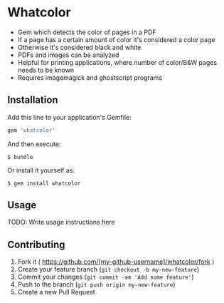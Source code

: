 # Whatcolor

- Gem which detects the color of pages in a PDF
- If a page has a certain amount of color it's considered a color page
- Otherwise it's considered black and white
- PDFs and images can be analyzed
- Helpful for printing applications, where number of color/B&W pages needs to be known
- Requires imagemagick and ghostscript programs

## Installation

Add this line to your application's Gemfile:

```ruby
gem 'whatcolor'
```

And then execute:

    $ bundle

Or install it yourself as:

    $ gem install whatcolor

## Usage

TODO: Write usage instructions here

## Contributing

1. Fork it ( https://github.com/[my-github-username]/whatcolor/fork )
2. Create your feature branch (`git checkout -b my-new-feature`)
3. Commit your changes (`git commit -am 'Add some feature'`)
4. Push to the branch (`git push origin my-new-feature`)
5. Create a new Pull Request
